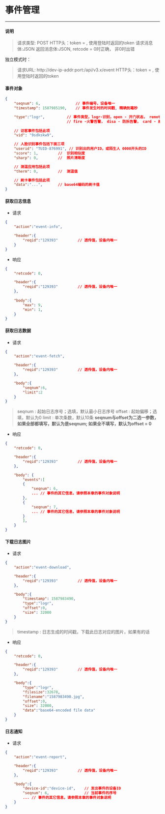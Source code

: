 # 事件管理
---------

#### 说明

>请求类型: POST
>HTTP头：token = , 使用登陆时返回的token
>请求消息体:JSON
>返回消息体:JSON, retcode = 0时正确， 非0时出错

独立模式时：
>请求URL: http://dev-ip-addr:port:/api/v3.x/event
>HTTP头：token = , 使用登陆时返回的token

#### 事件对象

```json
{
    "seqnum": 6,                // 事件编号，设备唯一
    "timestamp": 1587985190,    // 事件发生时的时间戳, 精确到毫秒

    "type":"logr",          // 事件类型，logr-识别，open - 开门状态， remote - 远程开门
                            // fire -火警告警， disa - 防拆告警， card - 刷卡， visitor 访客，
    
    // 访客事件包括此项
    "vid": "9sdkskw9", 

    // 人脸识别事件包括下面三项
    "userid": "TUID-876991", // 识别出的用户ID，或陌生人 0000开头的ID
    "score": 1,         //  识别相似度
    "sharp": 0,         //  照片清晰度

    // 测温应用包括此项
    "therm": 0,         //  测温值

    // 刷卡事件包括此项
    "data":"...",       // base64编码的刷卡值
}
```

#### 获取日志信息

- 请求

```json
{
    "action":"event-info",

    "header":{
        "reqid":"129393"         // 透传值，设备内唯一
    }
}
```

- 响应

```json
{
    "retcode": 0,

    "header":{
        "reqid":"129393"         // 透传值，设备内唯一
    },
    
    "body":{
        "max": 9,
        "min": 1,
    }
}
```

#### 获取日志数据

- 请求

```json
{
    "action":"event-fetch",

    "header":{
        "reqid":"129393"         // 透传值，设备内唯一
    },

    "body":{
        "seqnum":6,
        "limit":2
    }
}
```

> seqnum : 起始日志序号；选填，默认最小日志序号
> offset : 起始偏移；选填，默认为0
> limit  : 单次条数，默认10条
> **seqnum与offset为二选一参数，如果全部都填写，默认为是seqnum; 如果全不填写，默认为offset = 0**

- 响应

```json
{
    "retcode": 0,

    "header":{
        "reqid":"129393"         // 透传值，设备内唯一
    },

    "body": {
        "events":[
        {
            "seqnum": 6,
            ... // 事件的其它信息，请参照本章的事件对象说明
        },
        {
            "seqnum": 7,
            ... // 事件的其它信息，请参照本章的事件对象说明
        }
        ],
    }
}
```

#### 下载日志图片

- 请求

```json
{
    "action":"event-download",

    "header":{
        "reqid":"129393"         // 透传值，设备内唯一
    },

    "body":{
        "timestamp": 1587983490,
        "type":"logr",
        "offset":0,
        "size": 32000
    }
}
```

> timestamp : 日志生成的时间戳，下载此日志对应的图片，如果有的话

- 响应

```json
{
    "retcode": 0,

    "header":{
        "reqid":"129393"         // 透传值，设备内唯一
    },

    "body":{
        "type":"logr",
        "filesize":32678,
        "filename":"1587983490.jpg",
        "offset":0,
        "size": 32000,
        "data":"base64-encoded file data"
    }
}
```

#### 日志通知

- 请求

```json
{
    "action":"event-report",

    "header":{
        "reqid":"129393"         // 透传值，设备内唯一
    },

    "body":{
        "device-id":"device-id",    // 发出事件的设备ID
        "seqnum": 6,                // 当前事件的序号
        ... // 事件的其它信息，请参照本章的事件对象说明
    }
}
```
